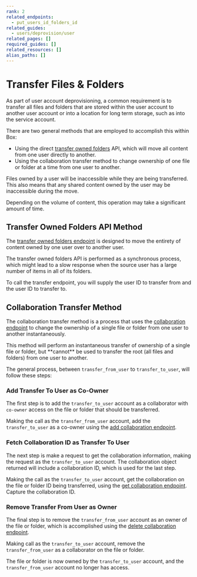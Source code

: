 ```yaml
---
rank: 2
related_endpoints:
  - put_users_id_folders_id
related_guides:
  - users/deprovision/user
related_pages: []
required_guides: []
related_resources: []
alias_paths: []
---
```


# Transfer Files & Folders

As part of user account deprovisioning, a common requirement is to transfer all
files and folders that are stored within the user account to another user
account or into a location for long term storage, such as into the service
account.

There are two general methods that are employed to accomplish this within Box:

* Using the direct [transfer owned folders](e://put_users_id_folders_0)
API, which will move all content from one user directly to another.
* Using the collaboration transfer method to change ownership of one file or
folder at a time from one user to another.

<Message notice>
  Files owned by a user will be inaccessible while they are being transferred.
  This also means that any shared content owned by the user may be inaccessible
  during the move.

  Depending on the volume of content, this operation may take a significant
  amount of time.
</Message>

## Transfer Owned Folders API Method

The [transfer owned folders endpoint](e://put_users_id_folders_id) is
designed to move the entirety of content owned by one user over to another user.

<Message type='notice'>
  The transfer owned folders API is performed as a synchronous process, which
  might lead to a slow response when the source user has a large number of
  items in all of its folders.
</Message>

To call the transfer endpoint, you will supply the user ID to transfer from and
the user ID to transfer to.

<Samples id='put_users_id_folders_id' />

## Collaboration Transfer Method

The collaboration transfer method is a process that uses the
[collaboration endpoint](e://post_collaborations) to change the
ownership of a single file or folder from one user to another instantaneously.

<Message type='notice'>
  This method will perform an instantaneous transfer of ownership of a single
  file or folder, but **cannot** be used to transfer the root (all files and
  folders) from one user to another.
</Message>

The general process, between `transfer_from_user` to `transfer_to_user`, will
follow these steps:

### Add Transfer To User as Co-Owner

The first step is to add the `transfer_to_user` account as a collaborator with
`co-owner` access on the file or folder that should be transferred.

Making the call as the `transfer_from_user` account, add the `transfer_to_user`
as a co-owner using the
[add collaboration endpoint](e://post_collaborations).

<Samples id='post_collaborations' />

### Fetch Collaboration ID as Transfer To User

The next step is make a request to get the collaboration information, making
the request as the `transfer_to_user` account. The collaboration object
returned will include a collaboration ID, which is used for the last step.

Making the call as the `transfer_to_user` account, get the collaboration on the
file or folder ID being transferred, using the
[get collaboration endpoint](e://get_collaborations_id). Capture the
collaboration ID.

<Sample id='get_collaborations_id' />

### Remove Transfer From User as Owner

The final step is to remove the `transfer_from_user` account as an owner of the
file or folder, which is accomplished using the
[delete collaboration endpoint](e://delete_collaborations_id).

Making call as the `transfer_to_user` account, remove the `transfer_from_user`
as a collaborator on the file or folder.

<Sample id='delete_collaborations_id' />

The file or folder is now owned by the `transfer_to_user` account, and the
`transfer_from_user` account no longer has access.
